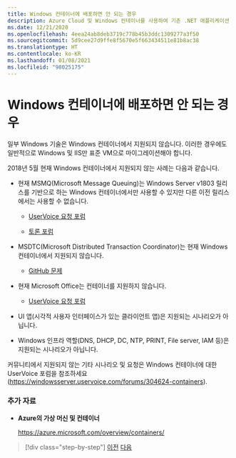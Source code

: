 ```yaml
---
title: Windows 컨테이너에 배포하면 안 되는 경우
description: Azure Cloud 및 Windows 컨테이너를 사용하여 기존 .NET 애플리케이션 현대화 | Windows 컨테이너에 배포하면 안 되는 경우
ms.date: 12/21/2020
ms.openlocfilehash: 4eea24ab8deb3719c778b45b3ddc1309277a3f50
ms.sourcegitcommit: 5d9cee27d9ffe8f5670e5f663434511e81b8ac38
ms.translationtype: HT
ms.contentlocale: ko-KR
ms.lasthandoff: 01/08/2021
ms.locfileid: "98025175"
---
```

# <a name="when-not-to-deploy-to-windows-containers"></a>Windows 컨테이너에 배포하면 안 되는 경우

일부 Windows 기술은 Windows 컨테이너에서 지원되지 않습니다. 이러한 경우에도 일반적으로 Windows 및 IIS만 표준 VM으로 마이그레이션해야 합니다.

2018년 5월 현재 Windows 컨테이너에서 지원되지 않는 사례는 다음과 같습니다.

- 현재 MSMQ(Microsoft Message Queuing)는 Windows Server v1803 릴리스를 기반으로 하는 Windows 컨테이너에서만 사용할 수 있지만 다른 이전 릴리스에서는 사용할 수 없습니다.

  - [UserVoice 요청 포럼](https://windowsserver.uservoice.com/forums/304624-containers/suggestions/15719031-create-base-container-image-with-msmq-server)

  - [토론 포럼](https://social.msdn.microsoft.com/Forums/bce99a7d-aa60-44fa-a348-450855650810/msmqserver-is-it-supported?forum=windowscontainers)

- MSDTC(Microsoft Distributed Transaction Coordinator)는 현재 Windows 컨테이너에서 지원되지 않습니다.

  - [GitHub 문제](https://github.com/MicrosoftDocs/Virtualization-Documentation/issues/494)

- 현재 Microsoft Office는 컨테이너를 지원하지 않습니다.

  - [UserVoice 요청 포럼](https://windowsserver.uservoice.com/forums/304624-containers/suggestions/19686220-provide-office-support-for-containers)

- UI 앱(시각적 사용자 인터페이스가 있는 클라이언트 앱)은 지원되는 시나리오가 아닙니다.

- Windows 인프라 역할(DNS, DHCP, DC, NTP, PRINT, File server, IAM 등)은 지원되는 시나리오가 아닙니다.

커뮤니티에서 지원되지 않는 기타 시나리오 및 요청은 Windows 컨테이너에 대한 UserVoice 포럼을 참조하세요(<https://windowsserver.uservoice.com/forums/304624-containers>).

### <a name="additional-resources"></a>추가 자료

- **Azure의 가상 머신 및 컨테이너**

    <https://azure.microsoft.com/overview/containers/>

> [!div class="step-by-step"]
> [이전](deploy-existing-net-apps-as-windows-containers.md)
> [다음](when-to-deploy-windows-containers-in-your-on-premises-iaas-vm-infrastructure.md)
